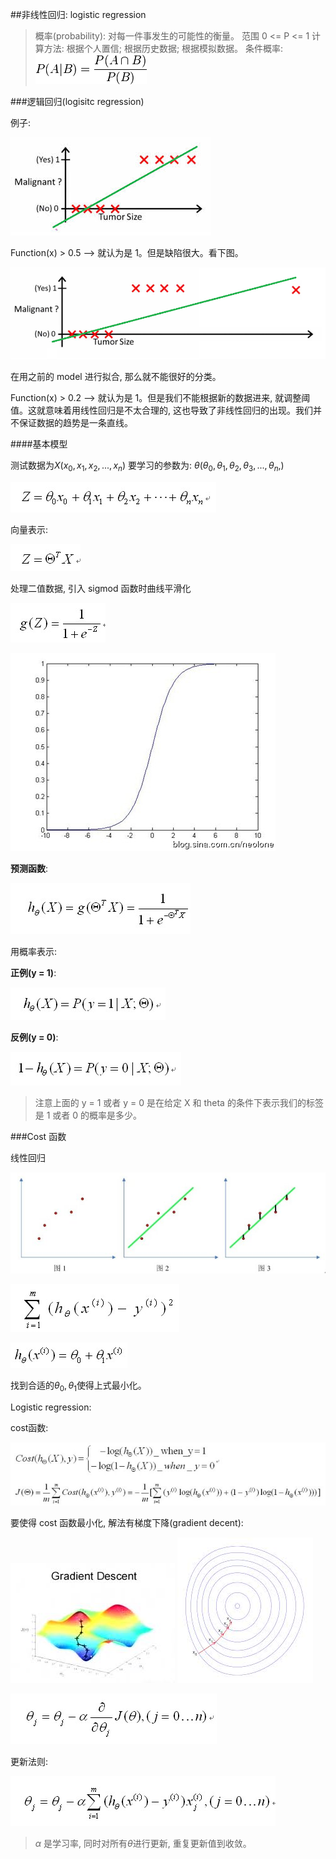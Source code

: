 ##非线性回归: logistic regression


> 概率(probability): 对每一件事发生的可能性的衡量。
> 范围 0 <= P <= 1
> 计算方法: 根据个人置信; 根据历史数据; 根据模拟数据。
> 条件概率: 
> ![](../pic/nlr-00.png)


###逻辑回归(logisitc regression)

例子:

![](../pic/nlr-01.png)

Function(x) > 0.5 --> 就认为是 1。但是缺陷很大。看下图。

![](../pic/nlr-02.png)

在用之前的 model 进行拟合, 那么就不能很好的分类。

Function(x) > 0.2 --> 就认为是 1。但是我们不能根据新的数据进来, 就调整阈值。这就意味着用线性回归是不太合理的, 这也导致了非线性回归的出现。我们并不保证数据的趋势是一条直线。


####基本模型

测试数据为$X(x_0, x_1, x_2, ... , x_n)$
要学习的参数为: $\theta (\theta_0, \theta_1, \theta_2, \theta_3, ...,\theta_n,)$

![](../pic/nlr-03.jpg)

向量表示:

![](../pic/nlr-04.jpg)

处理二值数据, 引入 sigmod 函数时曲线平滑化

![](../pic/nlr-05.jpg)

![](../pic/nlr-06.jpg)


**预测函数**:

![](../pic/nlr-07.jpg)

用概率表示:

**正例(y = 1)**:

![](../pic/nlr-08.jpg)

**反例(y = 0)**:

![](../pic/nlr-09.jpg)

> 注意上面的 y = 1 或者 y = 0 是在给定 X 和 theta 的条件下表示我们的标签是 1 或者 0 的概率是多少。


###Cost 函数

线性回归

![](../pic/nlr-10.jpg)

![](../pic/nlr-11.jpg)

![](../pic/nlr-12.jpg)

找到合适的$\theta_0, \theta_1$使得上式最小化。


Logistic regression:

cost函数:

![](../pic/nlr-13.jpg)


要使得 cost 函数最小化, 解法有梯度下降(gradient decent):

![](../pic/nlr-14.jpg)
![](../pic/nlr-15.jpg)


![](../pic/nlr-16.jpg)

更新法则:

![](../pic/nlr-17.jpg)

> $\alpha$ 是学习率, 同时对所有$\theta$进行更新, 重复更新值到收敛。
























